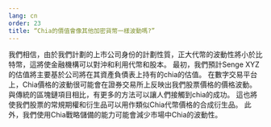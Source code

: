 ```yaml
---
lang: cn
order: 23
title: “Chia的價值會像其他加密貨幣一樣波動嗎?”
---
```


我們相信，由於我們計劃的上市公司身份的計劃性質，正大代幣的波動性將小於比特幣，這將使金融機構可以對沖和利用代幣和股本。 最初，我們預計Senge XYZ的估值將主要基於公司將在其資產負債表上持有的chia的估值。 在數字交易平台上，Chia價格的波動很可能會在證券交易所上反映出我們股票價格的價格波動。 與傳統的區塊鏈項目相比，有更多的方法可以讓人們接觸到chia的成功。 這也將使我們股票的常規期權和衍生品可以用作類似Chia代幣價格的合成衍生品。 此外，我們使用Chia戰略儲備的能力可能會減少市場中Chia的波動性。
